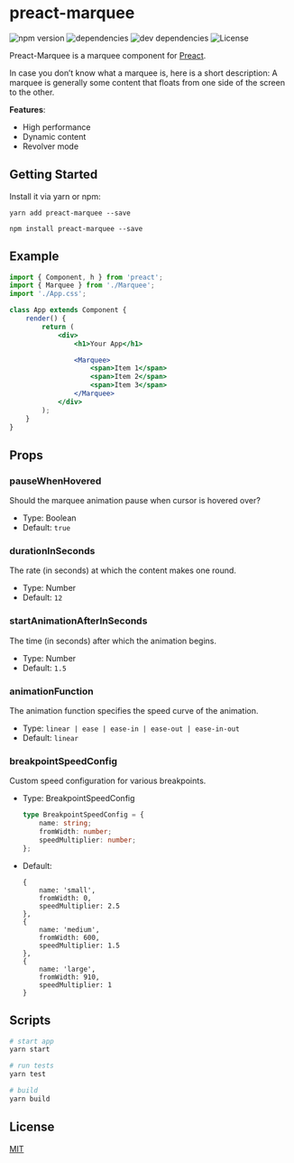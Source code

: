 # preact-marquee

![npm version](https://img.shields.io/npm/v/preact-marquee.svg)
![dependencies](https://img.shields.io/david/spring-media/preact-marquee.svg)
![dev dependencies](https://img.shields.io/david/dev/spring-media/preact-marquee.svg)
![License](https://img.shields.io/npm/l/preact-marquee.svg)

Preact-Marquee is a marquee component for [Preact](https://preactjs.com/).

In case you don’t know what a marquee is, here is a short description:
A marquee is generally some content that floats from one side of the screen to the other.

**Features**:
* High performance
* Dynamic content
* Revolver mode

## Getting Started

Install it via yarn or npm:

```shell
yarn add preact-marquee --save
```

```shell
npm install preact-marquee --save
```

## Example

```jsx
import { Component, h } from 'preact';
import { Marquee } from './Marquee';
import './App.css';

class App extends Component {
    render() {
        return (
            <div>
                <h1>Your App</h1>

                <Marquee>
                    <span>Item 1</span>
                    <span>Item 2</span>
                    <span>Item 3</span>
                </Marquee>
            </div>
        );
    }
}
```

## Props

### pauseWhenHovered
Should the marquee animation pause when cursor is hovered over?

- Type: Boolean
- Default: `true`

### durationInSeconds
The rate (in seconds) at which the content makes one round.

- Type: Number
- Default: `12`

### startAnimationAfterInSeconds
 The time (in seconds) after which the animation begins.

- Type: Number
- Default: `1.5`

### animationFunction
The animation function specifies the speed curve of the animation.

- Type: `linear | ease | ease-in | ease-out | ease-in-out`
- Default: `linear`

### breakpointSpeedConfig
Custom speed configuration for various breakpoints.

- Type: BreakpointSpeedConfig
    ```typescript
    type BreakpointSpeedConfig = {
        name: string;
        fromWidth: number;
        speedMultiplier: number;
    };
    ```

- Default:
    ```
    {
        name: 'small',
        fromWidth: 0,
        speedMultiplier: 2.5
    },
    {
        name: 'medium',
        fromWidth: 600,
        speedMultiplier: 1.5
    },
    {
        name: 'large',
        fromWidth: 910,
        speedMultiplier: 1
    }
    ```

## Scripts

```bash
# start app
yarn start

# run tests
yarn test

# build
yarn build
```

## License

[MIT](./LICENSE)
